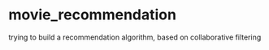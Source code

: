 # movie_recommendation
trying to build a recommendation algorithm, based on collaborative filtering
